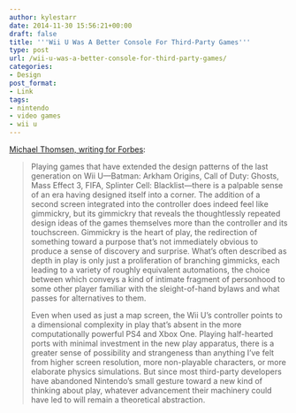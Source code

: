 ```yaml
---
author: kylestarr
date: 2014-11-30 15:56:21+00:00
draft: false
title: '''Wii U Was A Better Console For Third-Party Games'''
type: post
url: /wii-u-was-a-better-console-for-third-party-games/
categories:
- Design
post_format:
- Link
tags:
- nintendo
- video games
- wii u
---
```


[Michael Thomsen, writing for Forbes](http://www.forbes.com/sites/michaelthomsen/2014/11/28/wii-u-was-a-better-console-for-third-party-games/):


<blockquote>Playing games that have extended the design patterns of the last generation on Wii U—Batman: Arkham Origins, Call of Duty: Ghosts, Mass Effect 3, FIFA, Splinter Cell: Blacklist—there is a palpable sense of an era having designed itself into a corner. The addition of a second screen integrated into the controller does indeed feel like gimmickry, but its gimmickry that reveals the thoughtlessly repeated design ideas of the games themselves more than the controller and its touchscreen. Gimmickry is the heart of play, the redirection of something toward a purpose that’s not immediately obvious to produce a sense of discovery and surprise. What’s often described as depth in play is only just a proliferation of branching gimmicks, each leading to a variety of roughly equivalent automations, the choice between which conveys a kind of intimate fragment of personhood to some other player familiar with the sleight-of-hand bylaws and what passes for alternatives to them.

Even when used as just a map screen, the Wii U’s controller points to a dimensional complexity in play that’s absent in the more computationally powerful PS4 and Xbox One. Playing half-hearted ports with minimal investment in the new play apparatus, there is a greater sense of possibility and strangeness than anything I’ve felt from higher screen resolution, more non-playable characters, or more elaborate physics simulations. But since most third-party developers have abandoned Nintendo’s small gesture toward a new kind of thinking about play, whatever advancement their machinery could have led to will remain a theoretical abstraction.</blockquote>

